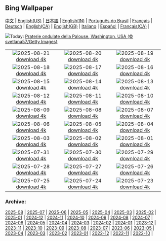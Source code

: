 ## Bing Wallpaper
[中文](README.md) |                     [English(US)](en-US.md) |                     [日本語](ja-JP.md) |                     [English(IN)](en-IN.md) |                     [Português do Brasil](pt-BR.md) |                     [Français](fr-FR.md) |                     [Deutsch](de-DE.md) |                     [English(CA)](en-CA.md) |                     [English(GB)](en-GB.md) |                     [Italiano](it-IT.md) |                     [Español](es-ES.md) |                     [Français(CA)](fr-CA.md) |                    

![](https://www.bing.com/th?id=OHR.PalouseWA_IT-IT4357870693_UHD.jpg&w=1000)Today: [Praterie ondulate della Palouse, Washington, USA (© svetlana57/Getty Images)](https://www.bing.com/th?id=OHR.PalouseWA_IT-IT4357870693_UHD.jpg)

|      |      |      |
| :----: | :----: | :----: |
|![](https://www.bing.com/th?id=OHR.WheatearBird_IT-IT3442241392_UHD.jpg&pid=hp&w=384&h=216&rs=1&c=4)2025-08-21 [download 4k](https://www.bing.com/th?id=OHR.WheatearBird_IT-IT3442241392_UHD.jpg)|![](https://www.bing.com/th?id=OHR.CitadelBonifacio_IT-IT3373229957_UHD.jpg&pid=hp&w=384&h=216&rs=1&c=4)2025-08-20 [download 4k](https://www.bing.com/th?id=OHR.CitadelBonifacio_IT-IT3373229957_UHD.jpg)|![](https://www.bing.com/th?id=OHR.GipuzcoaSummer_IT-IT3301652373_UHD.jpg&pid=hp&w=384&h=216&rs=1&c=4)2025-08-19 [download 4k](https://www.bing.com/th?id=OHR.GipuzcoaSummer_IT-IT3301652373_UHD.jpg)|
|![](https://www.bing.com/th?id=OHR.AvalancheLake_IT-IT9962796758_UHD.jpg&pid=hp&w=384&h=216&rs=1&c=4)2025-08-18 [download 4k](https://www.bing.com/th?id=OHR.AvalancheLake_IT-IT9962796758_UHD.jpg)|![](https://www.bing.com/th?id=OHR.LyngvigLighthouse_IT-IT3166242120_UHD.jpg&pid=hp&w=384&h=216&rs=1&c=4)2025-08-17 [download 4k](https://www.bing.com/th?id=OHR.LyngvigLighthouse_IT-IT3166242120_UHD.jpg)|![](https://www.bing.com/th?id=OHR.ColorfulBeehives_IT-IT3102989336_UHD.jpg&pid=hp&w=384&h=216&rs=1&c=4)2025-08-16 [download 4k](https://www.bing.com/th?id=OHR.ColorfulBeehives_IT-IT3102989336_UHD.jpg)|
|![](https://www.bing.com/th?id=OHR.LaMaddalenaSardegna_IT-IT3035454950_UHD.jpg&pid=hp&w=384&h=216&rs=1&c=4)2025-08-15 [download 4k](https://www.bing.com/th?id=OHR.LaMaddalenaSardegna_IT-IT3035454950_UHD.jpg)|![](https://www.bing.com/th?id=OHR.PizNairPeak_IT-IT2958589125_UHD.jpg&pid=hp&w=384&h=216&rs=1&c=4)2025-08-14 [download 4k](https://www.bing.com/th?id=OHR.PizNairPeak_IT-IT2958589125_UHD.jpg)|![](https://www.bing.com/th?id=OHR.SantaMaddalena_IT-IT2896067117_UHD.jpg&pid=hp&w=384&h=216&rs=1&c=4)2025-08-13 [download 4k](https://www.bing.com/th?id=OHR.SantaMaddalena_IT-IT2896067117_UHD.jpg)|
|![](https://www.bing.com/th?id=OHR.KenyaElephants_IT-IT2826374695_UHD.jpg&pid=hp&w=384&h=216&rs=1&c=4)2025-08-12 [download 4k](https://www.bing.com/th?id=OHR.KenyaElephants_IT-IT2826374695_UHD.jpg)|![](https://www.bing.com/th?id=OHR.StelleSanLorenzo_IT-IT2737058274_UHD.jpg&pid=hp&w=384&h=216&rs=1&c=4)2025-08-11 [download 4k](https://www.bing.com/th?id=OHR.StelleSanLorenzo_IT-IT2737058274_UHD.jpg)|![](https://www.bing.com/th?id=OHR.LionessKenya_IT-IT2680402991_UHD.jpg&pid=hp&w=384&h=216&rs=1&c=4)2025-08-10 [download 4k](https://www.bing.com/th?id=OHR.LionessKenya_IT-IT2680402991_UHD.jpg)|
|![](https://www.bing.com/th?id=OHR.MaoriRock_IT-IT5330765111_UHD.jpg&pid=hp&w=384&h=216&rs=1&c=4)2025-08-09 [download 4k](https://www.bing.com/th?id=OHR.MaoriRock_IT-IT5330765111_UHD.jpg)|![](https://www.bing.com/th?id=OHR.IguazuArgentina_IT-IT2568791763_UHD.jpg&pid=hp&w=384&h=216&rs=1&c=4)2025-08-08 [download 4k](https://www.bing.com/th?id=OHR.IguazuArgentina_IT-IT2568791763_UHD.jpg)|![](https://www.bing.com/th?id=OHR.GasparillaLight_IT-IT1390366319_UHD.jpg&pid=hp&w=384&h=216&rs=1&c=4)2025-08-07 [download 4k](https://www.bing.com/th?id=OHR.GasparillaLight_IT-IT1390366319_UHD.jpg)|
|![](https://www.bing.com/th?id=OHR.RuotaRimini_IT-IT1297102060_UHD.jpg&pid=hp&w=384&h=216&rs=1&c=4)2025-08-06 [download 4k](https://www.bing.com/th?id=OHR.RuotaRimini_IT-IT1297102060_UHD.jpg)|![](https://www.bing.com/th?id=OHR.CaliforniaTidepool_IT-IT9185950611_UHD.jpg&pid=hp&w=384&h=216&rs=1&c=4)2025-08-05 [download 4k](https://www.bing.com/th?id=OHR.CaliforniaTidepool_IT-IT9185950611_UHD.jpg)|![](https://www.bing.com/th?id=OHR.BlackfinBarracuda_IT-IT1143705457_UHD.jpg&pid=hp&w=384&h=216&rs=1&c=4)2025-08-04 [download 4k](https://www.bing.com/th?id=OHR.BlackfinBarracuda_IT-IT1143705457_UHD.jpg)|
|![](https://www.bing.com/th?id=OHR.HappySunflower_IT-IT1160856056_UHD.jpg&pid=hp&w=384&h=216&rs=1&c=4)2025-08-03 [download 4k](https://www.bing.com/th?id=OHR.HappySunflower_IT-IT1160856056_UHD.jpg)|![](https://www.bing.com/th?id=OHR.FruitaPetroglyphs_IT-IT1255778593_UHD.jpg&pid=hp&w=384&h=216&rs=1&c=4)2025-08-02 [download 4k](https://www.bing.com/th?id=OHR.FruitaPetroglyphs_IT-IT1255778593_UHD.jpg)|![](https://www.bing.com/th?id=OHR.EdinburghFringe_IT-IT8835204472_UHD.jpg&pid=hp&w=384&h=216&rs=1&c=4)2025-08-01 [download 4k](https://www.bing.com/th?id=OHR.EdinburghFringe_IT-IT8835204472_UHD.jpg)|
|![](https://www.bing.com/th?id=OHR.NaPaliKauai_IT-IT1557569434_UHD.jpg&pid=hp&w=384&h=216&rs=1&c=4)2025-07-31 [download 4k](https://www.bing.com/th?id=OHR.NaPaliKauai_IT-IT1557569434_UHD.jpg)|![](https://www.bing.com/th?id=OHR.SaypeDubai_IT-IT8691118780_UHD.jpg&pid=hp&w=384&h=216&rs=1&c=4)2025-07-30 [download 4k](https://www.bing.com/th?id=OHR.SaypeDubai_IT-IT8691118780_UHD.jpg)|![](https://www.bing.com/th?id=OHR.TigerDay_IT-IT8572184729_UHD.jpg&pid=hp&w=384&h=216&rs=1&c=4)2025-07-29 [download 4k](https://www.bing.com/th?id=OHR.TigerDay_IT-IT8572184729_UHD.jpg)|
|![](https://www.bing.com/th?id=OHR.MongoliaYurts_IT-IT8478321001_UHD.jpg&pid=hp&w=384&h=216&rs=1&c=4)2025-07-28 [download 4k](https://www.bing.com/th?id=OHR.MongoliaYurts_IT-IT8478321001_UHD.jpg)|![](https://www.bing.com/th?id=OHR.CaltagironeSicilia_IT-IT1493069823_UHD.jpg&pid=hp&w=384&h=216&rs=1&c=4)2025-07-27 [download 4k](https://www.bing.com/th?id=OHR.CaltagironeSicilia_IT-IT1493069823_UHD.jpg)|![](https://www.bing.com/th?id=OHR.MangroveTwilight_IT-IT8283933203_UHD.jpg&pid=hp&w=384&h=216&rs=1&c=4)2025-07-26 [download 4k](https://www.bing.com/th?id=OHR.MangroveTwilight_IT-IT8283933203_UHD.jpg)|
|![](https://www.bing.com/th?id=OHR.LasPalmas_IT-IT1381176116_UHD.jpg&pid=hp&w=384&h=216&rs=1&c=4)2025-07-25 [download 4k](https://www.bing.com/th?id=OHR.LasPalmas_IT-IT1381176116_UHD.jpg)|![](https://www.bing.com/th?id=OHR.AshyWoodswallow_IT-IT3849663666_UHD.jpg&pid=hp&w=384&h=216&rs=1&c=4)2025-07-24 [download 4k](https://www.bing.com/th?id=OHR.AshyWoodswallow_IT-IT3849663666_UHD.jpg)|![](https://www.bing.com/th?id=OHR.AlassioLiguria_IT-IT1114546774_UHD.jpg&pid=hp&w=384&h=216&rs=1&c=4)2025-07-23 [download 4k](https://www.bing.com/th?id=OHR.AlassioLiguria_IT-IT1114546774_UHD.jpg)|


### Archive:
[2025-08](archive/it-IT/202508/README.md) | [2025-07](archive/it-IT/202507/README.md) | [2025-06](archive/it-IT/202506/README.md) | [2025-05](archive/it-IT/202505/README.md) | [2025-04](archive/it-IT/202504/README.md) | [2025-03](archive/it-IT/202503/README.md) | [2025-02](archive/it-IT/202502/README.md) | [2025-01](archive/it-IT/202501/README.md) | [2024-12](archive/it-IT/202412/README.md) | [2024-11](archive/it-IT/202411/README.md) | [2024-10](archive/it-IT/202410/README.md) | [2024-09](archive/it-IT/202409/README.md) | [2024-08](archive/it-IT/202408/README.md) | [2024-07](archive/it-IT/202407/README.md) | [2024-06](archive/it-IT/202406/README.md) | [2024-05](archive/it-IT/202405/README.md) | [2024-04](archive/it-IT/202404/README.md) | [2024-03](archive/it-IT/202403/README.md) | [2024-02](archive/it-IT/202402/README.md) | [2024-01](archive/it-IT/202401/README.md) | [2023-12](archive/it-IT/202312/README.md) | [2023-11](archive/it-IT/202311/README.md) | [2023-10](archive/it-IT/202310/README.md) | [2023-09](archive/it-IT/202309/README.md) | [2023-08](archive/it-IT/202308/README.md) | [2023-07](archive/it-IT/202307/README.md) | [2023-06](archive/it-IT/202306/README.md) | [2023-05](archive/it-IT/202305/README.md) | [2023-04](archive/it-IT/202304/README.md) | [2023-03](archive/it-IT/202303/README.md) | [2023-02](archive/it-IT/202302/README.md) | [2023-01](archive/it-IT/202301/README.md) | [2022-12](archive/it-IT/202212/README.md) | [2022-11](archive/it-IT/202211/README.md) | [2022-10](archive/it-IT/202210/README.md) | 